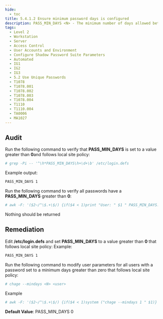 ```yaml
---
hide:
  - toc
title: 5.4.1.2 Ensure minimum password days is configured
description: PASS_MIN_DAYS <N> - The minimum number of days allowed between password changes. Any password changes attempted sooner than this will be rejected. If not specified, 0 will be assumed (which disables the restriction).
tags:
  - Level 2
  - Workstation
  - Server
  - Access Control
  - User Accounts and Environment
  - Configure Shadow Password Suite Parameters
  - Automated
  - IG1
  - IG2
  - IG3
  - 5.2 Use Unique Passwords
  - T1078
  - T1078.001
  - T1078.002
  - T1078.003
  - T1078.004
  - T1110
  - T1110.004
  - TA0006
  - MA1027
---
```


## Audit
Run the following command to verify that **PASS_MIN_DAYS** is set to a value greater than **0**and follows local site policy:
```bash
# grep -Pi -- '^\h*PASS_MIN_DAYS\h+\d+\b' /etc/login.defs
```
Example output:
```bash
PASS_MIN_DAYS 1
```

Run the following command to verify all passwords have a **PASS_MIN_DAYS** greater than **0**:
```bash
# awk -F: '($2~/^\$.+\$/) {if($4 < 1)print "User: " $1 " PASS_MIN_DAYS: "$4}' /etc/shadow
```
Nothing should be returned

## Remediation
Edit **/etc/login.defs** and set **PASS_MIN_DAYS** to a value greater than **0** that follows local site policy:
Example:
```bash
PASS_MIN_DAYS 1
```

Run the following command to modify user parameters for all users with a password set to a minimum days greater than zero that follows local site policy:
```bash
# chage --mindays <N> <user>
```

Example
```bash
# awk -F: '($2~/^\$.+\$/) {if($4 < 1)system ("chage --mindays 1 " $1)}' /etc/shadow
```

**Default Value**:
PASS_MIN_DAYS 0
